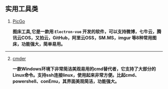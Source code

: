 
## 实用工具类

1. [PicGo](https://github.com/Molunerfinn/PicGo)

	**图床工具,它是一款用 `Electron-vue` 开发的软件，可以支持微博，七牛云，腾讯云COS，又拍云，GitHub，阿里云OSS，SM.MS，imgur 等8种常用图床，功能强大，简单易用。**

----------

2. [cmder](https://github.com/cmderdev/cmder)

	**一款Windows环境下非常简洁美观易用的cmd替代者，它支持了大部分的Linux命令。支持ssh连接linux，使用起来非常方便。比起cmd、powershell、conEmu，其界面美观简洁，功能强大。**